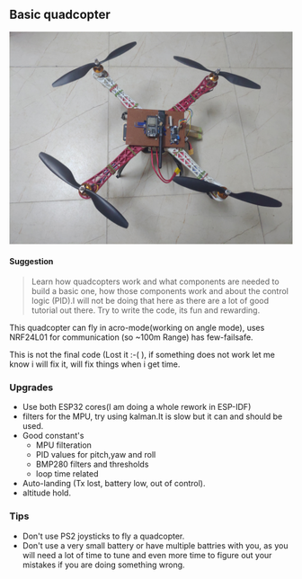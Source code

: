 ## Basic quadcopter

[![quadcopter](../images/Drone.jpg)](https://youtu.be/Zgv_2BgS3I4 "Quadcopter")

#### Suggestion

>Learn how quadcopters work and what components are needed to build a basic one, how those components work 
>and about the control logic (PID).I will not be doing that here as there are a lot of good tutorial out there.
>Try to write the code, its fun and rewarding.

This quadcopter can fly in acro-mode(working on angle mode), uses NRF24L01 for communication (so \~100m Range)
has few-failsafe.

This is not the final code (Lost it :-(  ), if something does not work let me know i will fix it,
will fix things when i get time.

### Upgrades
* Use both ESP32 cores(I am doing a whole rework in ESP-IDF)
* filters for the MPU, try using kalman.It is slow but it can and should be used.
* Good constant's 
	* MPU filteration
	* PID values for pitch,yaw and roll
	* BMP280 filters and thresholds
	* loop time related
* Auto-landing (Tx lost, battery low, out of control).
* altitude hold.







### Tips
* Don't use PS2 joysticks to fly a quadcopter.
* Don't use a very small battery or have multiple battries with you, as you will need a lot of time to tune
and even more time to figure out your mistakes if you are doing something wrong.